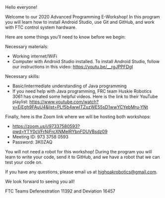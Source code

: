 Hello everyone!

Welcome to our 2020 Advanced Programming E-Workshop! In this program you will learn how to install Android Studio, use Git and GitHub, and work with FTC control system hardware. 

Here are some things you’ll need to know before we begin:

Necessary materials: 
  - Working internet/WiFi
  - Computer with Android Studio installed. To install Android Studio, follow our instructions in this video: https://youtu.be/__rgJPPFDgI 

Necessary skills:
  - Basic/intermediate understanding of Java programming
  - If you need help with Java programming, FRC team Huskie Robotics 3061 has created some helpful videos. Here is the link to their YouTube playlist:  https://www.youtube.com/watch?v=EiEgh9FAuU4&list=PLf5b4wwITZuzWE55sD1wwYCYebMru-YNt

Finally, here is the Zoom link where we will be hosting both workshops: 
  - https://zoom.us/j/97337580593?pwd=YTY0cVFrNjFrcXNMelRYbnFDUVBsdz09 
  - Meeting ID: 973 3758 0593
  - Password: 3K0ZAQ

You will not need a robot for this workshop! During the program you will learn to write your code, send it to GitHub, and we have a robot that we can test your code on.

If you have any questions, please email us at highoakrobotics@gmail.com. 

We look forward to seeing you all!


FTC Teams Defenestration 11392 and Deviation 16457
